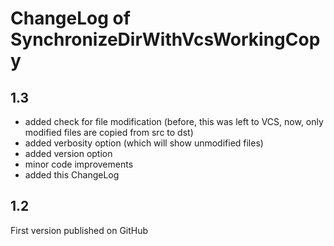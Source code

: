 # ChangeLog of SynchronizeDirWithVcsWorkingCopy

## 1.3

* added check for file modification (before, this was left to VCS, now, only modified files are copied from src to dst)
* added verbosity option (which will show unmodified files)
* added version option
* minor code improvements
* added this ChangeLog

## 1.2

First version published on GitHub

